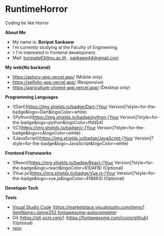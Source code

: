 # RuntimeHorror
Coding be like Horror

**About Me**

-  My name is: **Boripat Sankaew**
-  I'm currently studying at the Faculty of Engineering.
- ‍⚕️ I'm interested in frontend development.
- Mail: boripats63@nu.ac.th , sankaew44@gmail.com

**My web(No backend)**

- https://aplocy-app.vercel.app/ (Mobile only)
- https://selfolio-app.vercel.app/ (Responsive)
- https://agriculture-cloned-app.vercel.app/ (Desktop only)
  
**Programming Languages**

* ![Dart](https://img.shields.io/badge/Dart-[Your Version]?style=for-the-badge&logo=Dart&logoColor=white)
* ![Python](https://img.shields.io/badge/python-[Your Version]?style=for-the-badge&logo=python&logoColor=ffdd54)
* ![C](https://img.shields.io/badge/c-[Your Version]?style=for-the-badge&logo=c&logoColor=white)
* ![JavaScript](https://img.shields.io/badge/JavaScript-[Your Version]?style=for-the-badge&logo=JavaScript&logoColor=white)

**Frontend Frameworks**

* ![React](https://img.shields.io/badge/React-[Your Version]?style=for-the-badge&logo=react&logoColor=61DAFB) (Optional)
* ![Vue.js](https://img.shields.io/badge/Vue.js-[Your Version]?style=for-the-badge&logo=vue.js&logoColor=41B883) (Optional)

**Developer Tech**

**Tools**

- [Visual Studio Code](https://code.visualstudio.com/) (https://marketplace.visualstudio.com/items?itemName=Janne252.fontawesome-autocomplete)
- Git (https://git-scm.com/) (https://fontawesome.com/icons/github) (Optional)
- [npm](https://www.npmjs.com/)

